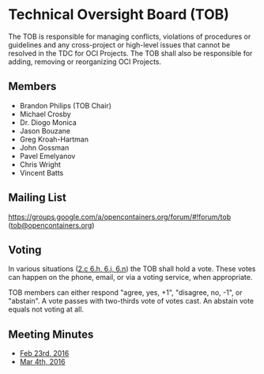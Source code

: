 # Technical Oversight Board (TOB)

The TOB is responsible for managing conflicts, violations of procedures or guidelines and any cross-project or high-level issues that cannot be resolved in the TDC for OCI Projects. The TOB shall also be responsible for adding, removing or reorganizing OCI Projects. 

## Members

* Brandon Philips (TOB Chair)
* Michael Crosby
* Dr. Diogo Monica
* Jason Bouzane
* Greg Kroah-Hartman
* John Gossman
* Pavel Emelyanov
* Chris Wright
* Vincent Batts

## Mailing List

https://groups.google.com/a/opencontainers.org/forum/#!forum/tob (tob@opencontainers.org)

## Voting

In various situations ([2.c 6.h, 6.j, 6.n](https://www.opencontainers.org/governance)) the TOB shall hold a vote. These votes can happen on the phone, email, or via a voting service, when appropriate.

TOB members can either respond "agree, yes, +1", "disagree, no, -1", or "abstain". A vote passes with two-thirds vote of votes cast. An abstain vote equals not voting at all.

## Meeting Minutes

* [Feb 23rd, 2016](https://docs.google.com/presentation/d/1thxH4PVmHZO3kWrrLL6H1jAhL4r31Zy8xn8wg1LCmjY/edit#slide=id.p3)
* [Mar 4th, 2016](https://docs.google.com/presentation/d/1sHnTyM5S9IGt4jmdlI2D6dzl_8EBSIaRD0oNvmu7ILQ/edit?ts=56d86a8b#slide=id.p3)

